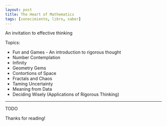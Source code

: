 ```yaml
---
layout: post
title: The Heart of Mathematics
tags: [conocimiento, libro, saber]
---
```


<!--Resumen-->

An invitation to effective thinking

Topics:
- Fun and Games - An introduction to rigorous thought
- Number Contemplation
- Infinity
- Geometry Gems
- Contortions of Space
- Fractals and Chaos
- Taming Uncertainty
- Meaning from Data
- Deciding Wisely (Applications of Rigorous Thinking)

---

<!--more-->
TODO
  
Thanks for reading!